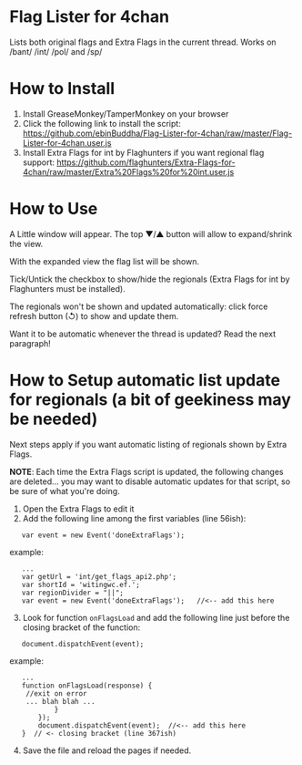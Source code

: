 # Flag Lister for 4chan
Lists both original flags and Extra Flags in the current thread.
Works on /bant/ /int/ /pol/ and /sp/

# How to Install
1. Install GreaseMonkey/TamperMonkey on your browser
2. Click the following link to install the script:
   https://github.com/ebinBuddha/Flag-Lister-for-4chan/raw/master/Flag-Lister-for-4chan.user.js
3. Install Extra Flags for int by Flaghunters if you want regional flag support:
   https://github.com/flaghunters/Extra-Flags-for-4chan/raw/master/Extra%20Flags%20for%20int.user.js
   
# How to Use
A Little window will appear. The top ▼/▲ button will allow to expand/shrink the view.

With the expanded view the flag list will be shown.

Tick/Untick the checkbox to show/hide the regionals (Extra Flags for int by Flaghunters must be installed).

The regionals won't be shown and updated automatically:
  click force refresh button (↺) to show and update them.
  
Want it to be automatic whenever the thread is updated? Read the next paragraph!

# How to Setup automatic list update for regionals (a bit of geekiness may be needed)
Next steps apply if you want automatic listing of regionals shown by Extra Flags.

**NOTE**: Each time the Extra Flags script is updated, the following changes are deleted...
   you may want to disable automatic updates for that script, so be sure of what you're doing.
   
1. Open the Extra Flags to edit it
2. Add the following line among the first variables (line 56ish):
```
   var event = new Event('doneExtraFlags');
```
   
   example:
   
```
   ...
   var getUrl = 'int/get_flags_api2.php';
   var shortId = 'witingwc.ef.';
   var regionDivider = "||";
   var event = new Event('doneExtraFlags');   //<-- add this here
```
   
3. Look for function `onFlagsLoad` and add the following line just before the closing bracket of the function:
```
   document.dispatchEvent(event);
```

   example:
   
```
   ...
   function onFlagsLoad(response) {
    //exit on error
	... blah blah ...
           }
       });
	   document.dispatchEvent(event);  //<-- add this here
   }  // <- closing bracket (line 367ish)
```
   
4. Save the file and reload the pages if needed.